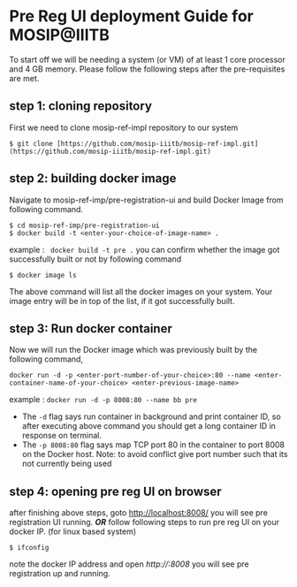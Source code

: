 # Pre Reg UI deployment Guide for MOSIP@IIITB

To start off we will be needing a system (or VM) of at least 1 core processor and 4 GB memory. Please follow the following steps after the pre-requisites are met.

## step 1: cloning repository
First we need to clone mosip-ref-impl repository to our system

```
$ git clone [https://github.com/mosip-iiitb/mosip-ref-impl.git](https://github.com/mosip-iiitb/mosip-ref-impl.git)
```
## step 2: building docker image
Navigate to mosip-ref-imp/pre-registration-ui and build Docker Image from following command.

```
$ cd mosip-ref-imp/pre-registration-ui
$ docker build -t <enter-your-choice-of-image-name> .
```
example : ``` docker build -t pre .```
you can confirm whether the image got successfully built or not by following command
```
$ docker image ls
```
The above command will list all the docker images on your system. Your image entry will be in top of the list, if it got successfully built.

## step 3: Run docker container
Now we will run the Docker image which was previously built by the following command,
```
docker run -d -p <enter-port-number-of-your-choice>:80 --name <enter-container-name-of-your-choice> <enter-previous-image-name>
```
example : ``` docker run -d -p 8008:80 --name bb pre ```
- The ```-d``` flag says run container in background and print container ID, so after executing above command you should get a long container ID in response on terminal.
- The ```-p 8008:80``` flag says map TCP port 80 in the container to port 8008 on the Docker host.
Note: to avoid conflict give port number such that its not currently being used

## step 4: opening pre reg UI on browser
after finishing above steps, goto [http://localhost:8008/](http://localhost:8008/) you will see pre registration UI running.
                                           ***OR***
follow following steps to run pre reg UI on your docker IP. (for linux based system)
```
$ ifconfig
```
note the docker IP address and open *http://<docker-ip>:8008* you will see pre registration up and running.



